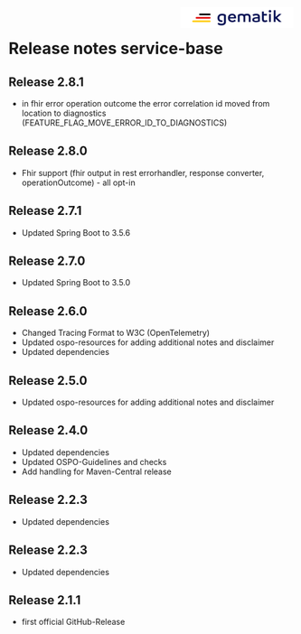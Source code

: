 <img align="right" width="200" height="37" src="media/Gematik_Logo_Flag.png"/> <br/>

# Release notes service-base

## Release 2.8.1
- in fhir error operation outcome the error correlation id moved from location to diagnostics (FEATURE_FLAG_MOVE_ERROR_ID_TO_DIAGNOSTICS)

## Release 2.8.0
- Fhir support (fhir output in rest errorhandler, response converter, operationOutcome) - all opt-in

## Release 2.7.1
- Updated Spring Boot to 3.5.6

## Release 2.7.0
- Updated Spring Boot to 3.5.0

## Release 2.6.0
- Changed Tracing Format to W3C (OpenTelemetry)
- Updated ospo-resources for adding additional notes and disclaimer
- Updated dependencies

## Release 2.5.0
- Updated ospo-resources for adding additional notes and disclaimer

## Release 2.4.0
- Updated dependencies
- Updated OSPO-Guidelines and checks
- Add handling for Maven-Central release

## Release 2.2.3
- Updated dependencies

## Release 2.2.3
- Updated dependencies

## Release 2.1.1
- first official GitHub-Release